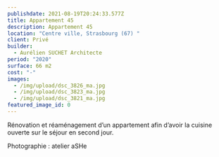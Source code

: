 ```yaml
---
publishdate: 2021-08-19T20:24:33.577Z
title: Appartement 45
description: Appartement 45
location: "Centre ville, Strasbourg (67) "
client: Privé
builder:
  - Aurélien SUCHET Architecte
period: "2020"
surface: 66 m2
cost: "-"
images:
  - /img/upload/dsc_3826_ma.jpg
  - /img/upload/dsc_3823_ma.jpg
  - /img/upload/dsc_3821_ma.jpg
featured_image_id: 0
---
```

Rénovation et réaménagement d’un appartement afin d’avoir la cuisine ouverte sur le séjour en second jour.

P﻿hotographie : atelier aSHe